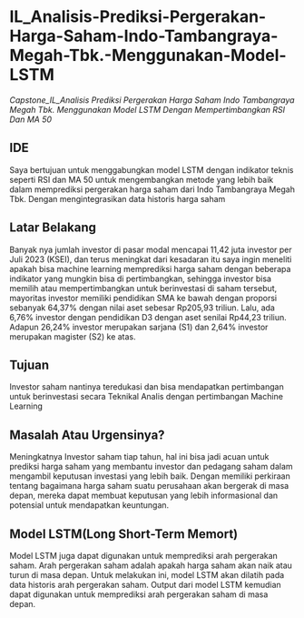 # IL_Analisis-Prediksi-Pergerakan-Harga-Saham-Indo-Tambangraya-Megah-Tbk.-Menggunakan-Model-LSTM

*Capstone_IL_Analisis Prediksi Pergerakan Harga Saham Indo Tambangraya Megah Tbk. Menggunakan Model LSTM Dengan Mempertimbangkan RSI Dan MA 50*

## IDE
Saya bertujuan untuk menggabungkan model LSTM dengan indikator teknis seperti RSI dan MA 50 untuk mengembangkan metode yang lebih baik dalam memprediksi pergerakan harga saham dari Indo Tambangraya Megah Tbk. Dengan mengintegrasikan data historis harga saham

## Latar Belakang
Banyak nya jumlah investor di pasar modal mencapai 11,42 juta investor per Juli 2023 (KSEI), dan terus meningkat dari kesadaran itu saya ingin meneliti apakah bisa machine learning memprediksi harga saham dengan beberapa indikator yang mungkin bisa di pertimbangkan, sehingga investor bisa memilih atau mempertimbangkan untuk berinvestasi di saham tersebut, mayoritas investor memiliki pendidikan SMA ke bawah dengan proporsi sebanyak 64,37% dengan nilai aset sebesar Rp205,93 triliun. Lalu, ada 6,76% investor dengan pendidikan D3 dengan aset senilai Rp44,23 triliun. Adapun 26,24% investor merupakan sarjana (S1) dan 2,64% investor merupakan magister (S2) ke atas.

## Tujuan
Investor saham nantinya teredukasi dan bisa mendapatkan pertimbangan untuk berinvestasi secara Teknikal Analis dengan pertimbangan Machine Learning

## Masalah Atau Urgensinya?
Meningkatnya Investor saham tiap tahun, hal ini bisa jadi acuan untuk prediksi harga saham yang membantu investor dan pedagang saham dalam mengambil keputusan investasi yang lebih baik. Dengan memiliki perkiraan tentang bagaimana harga saham suatu perusahaan akan bergerak di masa depan, mereka dapat membuat keputusan yang lebih informasional dan potensial untuk mendapatkan keuntungan.

## Model LSTM(Long Short-Term Memort)
Model LSTM juga dapat digunakan untuk memprediksi arah pergerakan saham. Arah pergerakan saham adalah apakah harga saham akan naik atau turun di masa depan. Untuk melakukan ini, model LSTM akan dilatih pada data historis arah pergerakan saham. Output dari model LSTM kemudian dapat digunakan untuk memprediksi arah pergerakan saham di masa depan.




